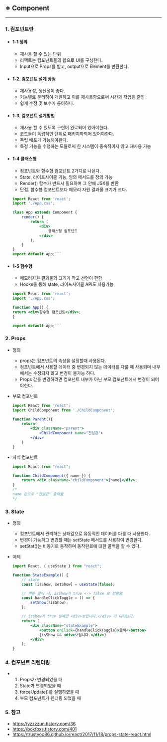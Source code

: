 ## ※ Component

---

### 1. 컴포넌트란

-   #### 1-1 정의

    -   재사용 할 수 있는 단위
    -   리액트는 컴포넌트들의 합으로 UI를 구성한다.
    -   Input으로 Props를 받고, output으로 Element를 반환한다.

-   #### 1-2. 컴포넌트 설계 장점

    -   재사용성, 생산성이 좋다.
    -   기능별로 분리하여 개발하고 이를 재사용함으로써 시간과 작업을 줄임
    -   쉽게 수정 및 보수가 용이하다.

-   #### 1-3. 컴포넌트 설계방법

    -   재사용 할 수 있도록 구현이 완료되어 있어야한다.
    -   코드들이 독립적인 단위로 패키지화되어 있어야한다.
    -   독립 배포가 가능해야한다.
    -   특정 기능을 수행하는 모듈로써 한 시스템이 종속적이지 않고 재사용 가능

-   #### 1-4 클래스형

    -   컴포넌트와 함수형 컴포넌트 2가지로 나뉜다.
    -   State, 라이프사이클 기능, 임의 메서드를 정의 가능
    -   Render() 함수가 반드시 필요하며 그 안에 JSX를 반환
    -   단점. 함수형 컴포넌트보다 메모리 자원 결과물 크기가 크다.

    ````jsx
    import React from 'react';
    import './App.css';

    class App extends Component {
        render() {
            return (
                <div>
                    클래스형 컴포넌트
                </div>
            );
        }
    }
    export default App;```

    ````

-   #### 1-5 함수형

    -   메모리자원 결과물의 크기가 작고 선언이 편함
    -   Hooks를 통해 state, 라이프사이클 API도 사용가능

    ````jsx
    import React from 'react';
    import './App.css';

    function App() {
    return <div>함수형 컴포넌트</div>;
    }

    export default App;```

    ````

### 2. Props

-   정의
    -   props는 컴포넌트의 속성을 설정할때 사용된다.
    -   컴포넌트에서 사용할 데이터 중 변경되지 않는 데이터를 다룰 때 사용되며 내부에서는 수정되지 않고 변경이 불가능 하다.
    -   Props 값을 변경하려면 컴포넌트 내부가 아닌 부모 컴포넌트에서 변경이 되어야한다.
-   부모 컴포넌트

    ```jsx
    import React from 'react';
    import ChildComponent from './ChildComponent';

    function Parent(){
        return(
            <div className="parent">
                <ChildComponent name="전달값">
            </div>
        )
    }
    ```

-   자식 컴포넌트

    ```jsx
    import React from "react";

    function ChildComponent({ name }) {
        return <div className="childComponent">{name}</div>;
    }
    /*
    name 값으로 "전달값" 출력됌
    */
    ```

### 3. State

-   정의

    -   컴포넌트에서 관리하는 상태값으로 유동적인 데이터를 다룰 때 사용한다.
    -   변경이 가능하고 변경할 때는 setState 메서드를 사용하여 변경한다.
    -   setStat()는 비동기로 동작하며 동작완료에 대한 콜백을 할 수 있다.

-   예제

    ```jsx
    import React, { useState } from "react";

    function StateExample() {
        // state
        const [isShow, setShow] = useState(false);

        // 버튼 클릭 시, isShow가 true <-> false 로 전환됌
        const handleClickToggle = () => {
            setShow(!isShow);
        };

        // isShow가 true 일때만 <div>보입니다.</div> 가 나타난다.
        return (
            <div className="stateExample">
                <button onClick={handleClickToggle}>클릭</button>
                {isShow && <div>보입니다.</div>}
            </div>
        );
    }
    ```

### 4. 컴포넌트 리렌더링

-   1. Props가 변경되었을 때
    2. State가 변경되었을 때
    3. forceUpdate()를 실행하였을 때
    4. 부모 컴포넌트가 렌더링 되었을 때

### 5. 참고

-   https://yzzzzun.tistory.com/36
-   https://boxfoxs.tistory.com/401
-   https://trustyoo86.github.io/react/2017/11/18/props-state-react.html
